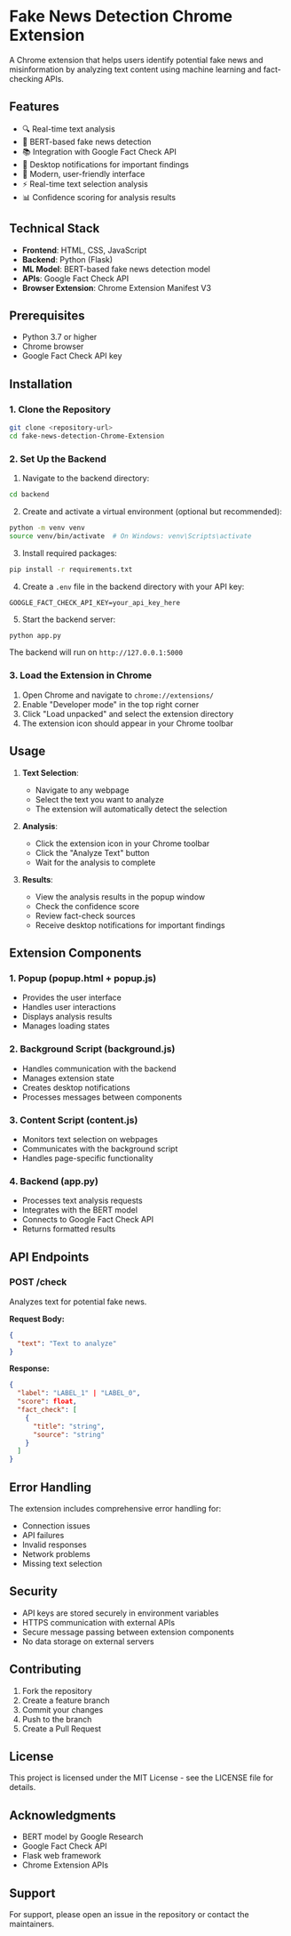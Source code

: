 # Fake News Detection Chrome Extension

A Chrome extension that helps users identify potential fake news and misinformation by analyzing text content using machine learning and fact-checking APIs.

## Features

- 🔍 Real-time text analysis
- 🤖 BERT-based fake news detection
- 📚 Integration with Google Fact Check API
- 🔔 Desktop notifications for important findings
- 🎨 Modern, user-friendly interface
- ⚡ Real-time text selection analysis
- 📊 Confidence scoring for analysis results

## Technical Stack

- **Frontend**: HTML, CSS, JavaScript
- **Backend**: Python (Flask)
- **ML Model**: BERT-based fake news detection model
- **APIs**: Google Fact Check API
- **Browser Extension**: Chrome Extension Manifest V3

## Prerequisites

- Python 3.7 or higher
- Chrome browser
- Google Fact Check API key

## Installation

### 1. Clone the Repository

```bash
git clone <repository-url>
cd fake-news-detection-Chrome-Extension
```

### 2. Set Up the Backend

1. Navigate to the backend directory:
```bash
cd backend
```

2. Create and activate a virtual environment (optional but recommended):
```bash
python -m venv venv
source venv/bin/activate  # On Windows: venv\Scripts\activate
```

3. Install required packages:
```bash
pip install -r requirements.txt
```

4. Create a `.env` file in the backend directory with your API key:
```
GOOGLE_FACT_CHECK_API_KEY=your_api_key_here
```

5. Start the backend server:
```bash
python app.py
```

The backend will run on `http://127.0.0.1:5000`

### 3. Load the Extension in Chrome

1. Open Chrome and navigate to `chrome://extensions/`
2. Enable "Developer mode" in the top right corner
3. Click "Load unpacked" and select the extension directory
4. The extension icon should appear in your Chrome toolbar

## Usage

1. **Text Selection**:
   - Navigate to any webpage
   - Select the text you want to analyze
   - The extension will automatically detect the selection

2. **Analysis**:
   - Click the extension icon in your Chrome toolbar
   - Click the "Analyze Text" button
   - Wait for the analysis to complete

3. **Results**:
   - View the analysis results in the popup window
   - Check the confidence score
   - Review fact-check sources
   - Receive desktop notifications for important findings

## Extension Components

### 1. Popup (popup.html + popup.js)
- Provides the user interface
- Handles user interactions
- Displays analysis results
- Manages loading states

### 2. Background Script (background.js)
- Handles communication with the backend
- Manages extension state
- Creates desktop notifications
- Processes messages between components

### 3. Content Script (content.js)
- Monitors text selection on webpages
- Communicates with the background script
- Handles page-specific functionality

### 4. Backend (app.py)
- Processes text analysis requests
- Integrates with the BERT model
- Connects to Google Fact Check API
- Returns formatted results

## API Endpoints

### POST /check
Analyzes text for potential fake news.

**Request Body:**
```json
{
  "text": "Text to analyze"
}
```

**Response:**
```json
{
  "label": "LABEL_1" | "LABEL_0",
  "score": float,
  "fact_check": [
    {
      "title": "string",
      "source": "string"
    }
  ]
}
```

## Error Handling

The extension includes comprehensive error handling for:
- Connection issues
- API failures
- Invalid responses
- Network problems
- Missing text selection

## Security

- API keys are stored securely in environment variables
- HTTPS communication with external APIs
- Secure message passing between extension components
- No data storage on external servers

## Contributing

1. Fork the repository
2. Create a feature branch
3. Commit your changes
4. Push to the branch
5. Create a Pull Request

## License

This project is licensed under the MIT License - see the LICENSE file for details.

## Acknowledgments

- BERT model by Google Research
- Google Fact Check API
- Flask web framework
- Chrome Extension APIs

## Support

For support, please open an issue in the repository or contact the maintainers.